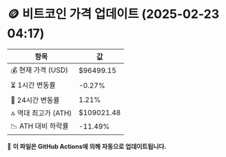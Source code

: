 # 🪙 비트코인 가격 업데이트 (2025-02-23 04:17)

| 항목                | 값 |
|--------------------|----------------|
| 💰 현재 가격 (USD) | $96499.15 |
| ⏳ 1시간 변동률    | -0.27% |
| 📆 24시간 변동률   | 1.21% |
| 🔝 역대 최고가 (ATH) | $109021.48 |
| 📉 ATH 대비 하락률 | -11.49% |

🔄 **이 파일은 GitHub Actions에 의해 자동으로 업데이트됩니다.**
